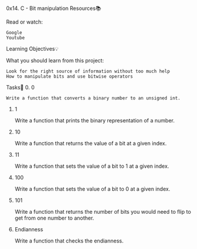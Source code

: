 0x14. C - Bit manipulation
Resources📚

Read or watch:

    Google
    Youtube

Learning Objectives💡

What you should learn from this project:

    Look for the right source of information without too much help
    How to manipulate bits and use bitwise operators

Tasks📝
0. 0

    Write a function that converts a binary number to an unsigned int.

1. 1

    Write a function that prints the binary representation of a number.

2. 10

    Write a function that returns the value of a bit at a given index.

3. 11

    Write a function that sets the value of a bit to 1 at a given index.

4. 100

    Write a function that sets the value of a bit to 0 at a given index.

5. 101

    Write a function that returns the number of bits you would need to flip to get from one number to another.

6. Endianness

    Write a function that checks the endianness.
